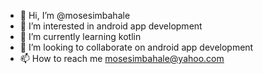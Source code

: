 - 👋 Hi, I’m @mosesimbahale
- 👀 I’m interested in android app development
- 🌱 I’m currently learning kotlin 
- 💞️ I’m looking to collaborate on android app development
- 📫 How to reach me mosesimbahale@yahoo.com

<!---
mosesimbahale/mosesimbahale is a ✨ special ✨ repository because its `README.md` (this file) appears on your GitHub profile.
You can click the Preview link to take a look at your changes.
--->
